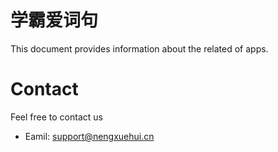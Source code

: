 # 学霸爱词句
This document provides information about the related of apps.

# Contact
Feel free to contact us
- Eamil: support@nengxuehui.cn